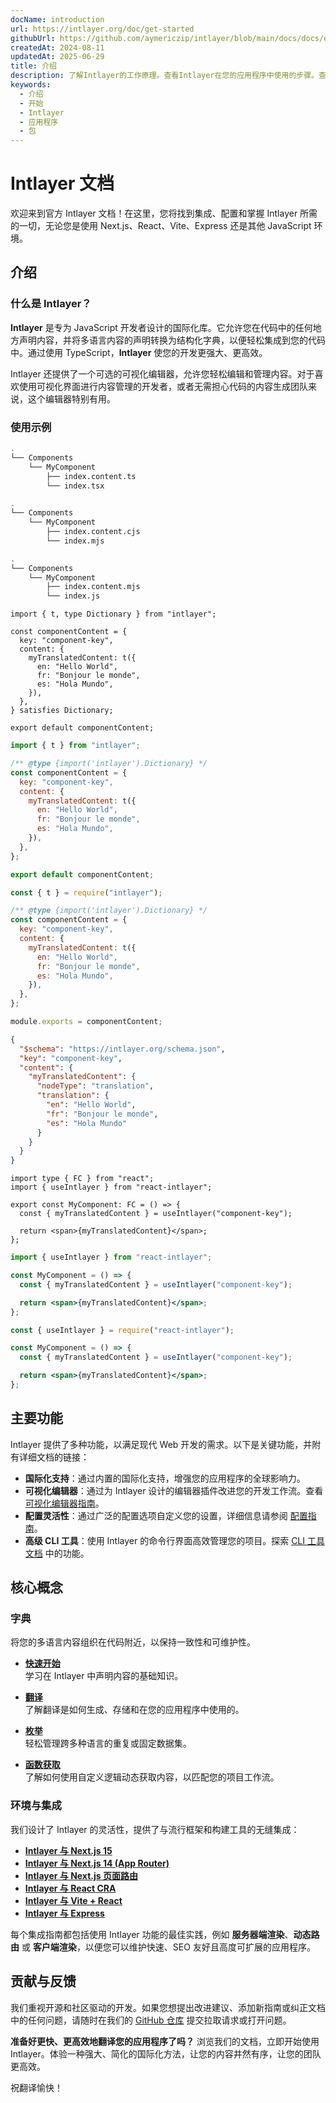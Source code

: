 ```yaml
---
docName: introduction
url: https://intlayer.org/doc/get-started
githubUrl: https://github.com/aymericzip/intlayer/blob/main/docs/docs/en/introduction.md
createdAt: 2024-08-11
updatedAt: 2025-06-29
title: 介绍
description: 了解Intlayer的工作原理。查看Intlayer在您的应用程序中使用的步骤。查看不同包的功能。
keywords:
  - 介绍
  - 开始
  - Intlayer
  - 应用程序
  - 包
---
```


# Intlayer 文档

欢迎来到官方 Intlayer 文档！在这里，您将找到集成、配置和掌握 Intlayer 所需的一切，无论您是使用 Next.js、React、Vite、Express 还是其他 JavaScript 环境。

## 介绍

### 什么是 Intlayer？

**Intlayer** 是专为 JavaScript 开发者设计的国际化库。它允许您在代码中的任何地方声明内容，并将多语言内容的声明转换为结构化字典，以便轻松集成到您的代码中。通过使用 TypeScript，**Intlayer** 使您的开发更强大、更高效。

Intlayer 还提供了一个可选的可视化编辑器，允许您轻松编辑和管理内容。对于喜欢使用可视化界面进行内容管理的开发者，或者无需担心代码的内容生成团队来说，这个编辑器特别有用。

### 使用示例

```bash codeFormat="typescript"
.
└── Components
    └── MyComponent
        ├── index.content.ts
        └── index.tsx
```

```bash codeFormat="commonjs"
.
└── Components
    └── MyComponent
        ├── index.content.cjs
        └── index.mjs
```

```bash codeFormat="esm"
.
└── Components
    └── MyComponent
        ├── index.content.mjs
        └── index.js
```

```tsx fileName="src/components/MyComponent/index.content.ts" contentDeclarationFormat="typescript"
import { t, type Dictionary } from "intlayer";

const componentContent = {
  key: "component-key",
  content: {
    myTranslatedContent: t({
      en: "Hello World",
      fr: "Bonjour le monde",
      es: "Hola Mundo",
    }),
  },
} satisfies Dictionary;

export default componentContent;
```

```javascript fileName="src/components/MyComponent/index.content.mjs" contentDeclarationFormat="esm"
import { t } from "intlayer";

/** @type {import('intlayer').Dictionary} */
const componentContent = {
  key: "component-key",
  content: {
    myTranslatedContent: t({
      en: "Hello World",
      fr: "Bonjour le monde",
      es: "Hola Mundo",
    }),
  },
};

export default componentContent;
```

```javascript fileName="src/components/MyComponent/index.content.cjs" contentDeclarationFormat="commonjs"
const { t } = require("intlayer");

/** @type {import('intlayer').Dictionary} */
const componentContent = {
  key: "component-key",
  content: {
    myTranslatedContent: t({
      en: "Hello World",
      fr: "Bonjour le monde",
      es: "Hola Mundo",
    }),
  },
};

module.exports = componentContent;
```

```json fileName="src/components/MyComponent/index.content.json" contentDeclarationFormat="json"
{
  "$schema": "https://intlayer.org/schema.json",
  "key": "component-key",
  "content": {
    "myTranslatedContent": {
      "nodeType": "translation",
      "translation": {
        "en": "Hello World",
        "fr": "Bonjour le monde",
        "es": "Hola Mundo"
      }
    }
  }
}
```

```tsx fileName="src/components/MyComponent/index.tsx" codeFormat="typescript"
import type { FC } from "react";
import { useIntlayer } from "react-intlayer";

export const MyComponent: FC = () => {
  const { myTranslatedContent } = useIntlayer("component-key");

  return <span>{myTranslatedContent}</span>;
};
```

```jsx fileName="src/components/MyComponent/index.mjx" codeFormat="esm"
import { useIntlayer } from "react-intlayer";

const MyComponent = () => {
  const { myTranslatedContent } = useIntlayer("component-key");

  return <span>{myTranslatedContent}</span>;
};
```

```jsx fileName="src/components/MyComponent/index.csx" codeFormat="commonjs"
const { useIntlayer } = require("react-intlayer");

const MyComponent = () => {
  const { myTranslatedContent } = useIntlayer("component-key");

  return <span>{myTranslatedContent}</span>;
};
```

## 主要功能

Intlayer 提供了多种功能，以满足现代 Web 开发的需求。以下是关键功能，并附有详细文档的链接：

- **国际化支持**：通过内置的国际化支持，增强您的应用程序的全球影响力。
- **可视化编辑器**：通过为 Intlayer 设计的编辑器插件改进您的开发工作流。查看 [可视化编辑器指南](https://github.com/aymericzip/intlayer/blob/main/docs/docs/zh/intlayer_visual_editor.md)。
- **配置灵活性**：通过广泛的配置选项自定义您的设置，详细信息请参阅 [配置指南](https://github.com/aymericzip/intlayer/blob/main/docs/docs/zh/configuration.md)。
- **高级 CLI 工具**：使用 Intlayer 的命令行界面高效管理您的项目。探索 [CLI 工具文档](https://github.com/aymericzip/intlayer/blob/main/docs/docs/zh/intlayer_cli.md) 中的功能。

## 核心概念

### 字典

将您的多语言内容组织在代码附近，以保持一致性和可维护性。

- **[快速开始](https://github.com/aymericzip/intlayer/blob/main/docs/docs/zh/dictionary/get_started.md)**  
  学习在 Intlayer 中声明内容的基础知识。

- **[翻译](https://github.com/aymericzip/intlayer/blob/main/docs/docs/zh/dictionary/translation.md)**  
  了解翻译是如何生成、存储和在您的应用程序中使用的。

- **[枚举](https://github.com/aymericzip/intlayer/blob/main/docs/docs/zh/dictionary/enumeration.md)**  
  轻松管理跨多种语言的重复或固定数据集。

- **[函数获取](https://github.com/aymericzip/intlayer/blob/main/docs/docs/zh/dictionary/function_fetching.md)**  
  了解如何使用自定义逻辑动态获取内容，以匹配您的项目工作流。

### 环境与集成

我们设计了 Intlayer 的灵活性，提供了与流行框架和构建工具的无缝集成：

- **[Intlayer 与 Next.js 15](https://github.com/aymericzip/intlayer/blob/main/docs/docs/zh/intlayer_with_nextjs_15.md)**
- **[Intlayer 与 Next.js 14 (App Router)](https://github.com/aymericzip/intlayer/blob/main/docs/docs/zh/intlayer_with_nextjs_14.md)**
- **[Intlayer 与 Next.js 页面路由](https://github.com/aymericzip/intlayer/blob/main/docs/docs/zh/intlayer_with_nextjs_page_router.md)**
- **[Intlayer 与 React CRA](https://github.com/aymericzip/intlayer/blob/main/docs/docs/zh/intlayer_with_create_react_app.md)**
- **[Intlayer 与 Vite + React](https://github.com/aymericzip/intlayer/blob/main/docs/docs/zh/intlayer_with_vite+react.md)**
- **[Intlayer 与 Express](https://github.com/aymericzip/intlayer/blob/main/docs/docs/zh/intlayer_with_express.md)**

每个集成指南都包括使用 Intlayer 功能的最佳实践，例如 **服务器端渲染**、**动态路由** 或 **客户端渲染**，以便您可以维护快速、SEO 友好且高度可扩展的应用程序。

## 贡献与反馈

我们重视开源和社区驱动的开发。如果您想提出改进建议、添加新指南或纠正文档中的任何问题，请随时在我们的 [GitHub 仓库](https://github.com/aymericzip/intlayer/blob/main/docs/docs) 提交拉取请求或打开问题。

**准备好更快、更高效地翻译您的应用程序了吗？** 浏览我们的文档，立即开始使用 Intlayer。体验一种强大、简化的国际化方法，让您的内容井然有序，让您的团队更高效。

祝翻译愉快！
